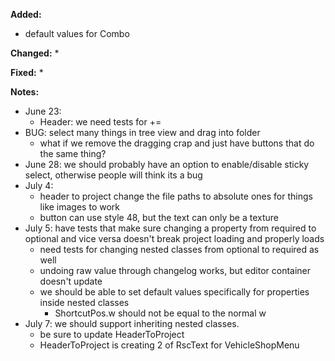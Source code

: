 **Added:**
* default values for Combo

**Changed:**
* 

**Fixed:**
* 

**Notes:**
* June 23:
    - Header: we need tests for +=
* BUG: select many things in tree view and drag into folder
    * what if we remove the dragging crap and just have buttons that do the same thing?
* June 28: we should probably have an option to enable/disable sticky select, otherwise people will think its a bug
* July 4:
    * header to project change the file paths to absolute ones for things like images to work
    * button can use style 48, but the text can only be a texture
* July 5: have tests that make sure changing a property from required to optional and vice versa doesn't break project loading and properly loads
    * need tests for changing nested classes from optional to required as well
    * undoing raw value through changelog works, but editor container doesn't update
    * we should be able to set default values specifically for properties inside nested classes
        * ShortcutPos.w should not be equal to the normal w
* July 7: we should support inheriting nested classes.
    * be sure to update HeaderToProject
    * HeaderToProject is creating 2 of RscText for VehicleShopMenu